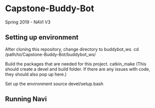 # Capstone-Buddy-Bot
Spring 2019 - NAVI V3 

## Setting up environment
After cloning this repository, change directory to buddybot_ws.
cd /path/to/Capstone-Buddy-Bot/buddybot_ws/

Build the packages that are needed for this project.
catkin_make (This should create a devel and build folder. If there are any issues with code, they should also pop up here.)

Set up the environment
source devel/setup.bash

## Running Navi

